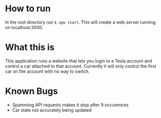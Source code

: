 # How to run
In the root directory run `$ npm start`. This will create a web server running on localhost:3000.

# What this is
This application runs a website that lets you login to a Tesla account and control 
a car attached to that account. Currently it will only control the first car on the 
account with no way to switch.

# Known Bugs
- Spamming API requests makes it stop after 9 occurences
- Car state not accurately being updated
